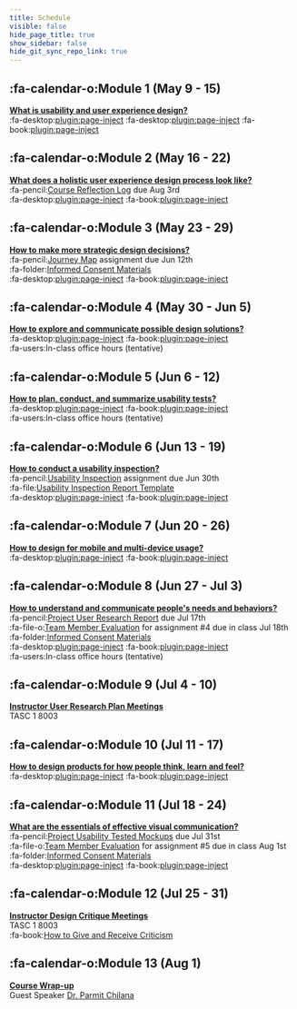 ```yaml
---
title: Schedule
visible: false
hide_page_title: true
show_sidebar: false
hide_git_sync_repo_link: true
---
```


## :fa-calendar-o:Module 1 (May 9 - 15)
**[What is usability and user experience design?](https://sso.canvaslms.com/courses/1413912/modules/items/19505423)**  
:fa-desktop:[plugin:page-inject](/module-presentations/module-01-1?template=partials/iframelinkonly)
:fa-desktop:[plugin:page-inject](/module-presentations/module-01-2?template=partials/iframelinkonly)
:fa-book:[plugin:page-inject](/module-readings/module-01?template=partials/embedlycardlinkonly)  

## :fa-calendar-o:Module 2 (May 16 - 22)
**[What does a holistic user experience design process look like?](https://sso.canvaslms.com/courses/1413912/modules/items/19505424)**  
:fa-pencil:[Course Reflection Log](https://canvas.sfu.ca/courses/38847/assignments/292822) due Aug 3rd   
:fa-desktop:[plugin:page-inject](/module-presentations/module-02?template=partials/iframelinkonly)
:fa-book:[plugin:page-inject](/module-readings/module-02?template=partials/embedlycardlinkonly)  

## :fa-calendar-o:Module 3 (May 23 - 29)
**[How to make more strategic design decisions?](https://sso.canvaslms.com/courses/1413912/modules/items/19505425)**   
:fa-pencil:[Journey Map](https://canvas.sfu.ca/courses/38847/assignments/292821) assignment due Jun 12th  
:fa-folder:[Informed Consent Materials](https://canvas.sfu.ca/courses/38847/files/folder/Handouts/Informed%20Consent)  
:fa-desktop:[plugin:page-inject](/module-presentations/module-03?template=partials/iframelinkonly)
:fa-book:[plugin:page-inject](/module-readings/module-03?template=partials/embedlycardlinkonly)  

## :fa-calendar-o:Module 4 (May 30 - Jun 5)
**[How to explore and communicate possible design solutions?](https://sso.canvaslms.com/courses/1413912/modules/items/19505426)**  
:fa-desktop:[plugin:page-inject](/module-presentations/module-04?template=partials/iframelinkonly)
:fa-book:[plugin:page-inject](/module-readings/module-04?template=partials/embedlycardlinkonly)  
:fa-users:In-class office hours (tentative)  

## :fa-calendar-o:Module 5 (Jun 6 - 12)
**[How to plan, conduct, and summarize usability tests?](https://sso.canvaslms.com/courses/1413912/modules/items/19505427)**   
:fa-desktop:[plugin:page-inject](/module-presentations/module-05?template=partials/iframelinkonly)
:fa-book:[plugin:page-inject](/module-readings/module-05?template=partials/embedlycardlinkonly)  
:fa-users:In-class office hours (tentative)  

## :fa-calendar-o:Module 6 (Jun 13 - 19)
**[How to conduct a usability inspection?](https://sso.canvaslms.com/courses/1413912/modules/items/19505428)**   
:fa-pencil:[Usability Inspection](https://canvas.sfu.ca/courses/38847/assignments/292823) assignment due Jun 30th  
:fa-file:[Usability Inspection Report Template](https://canvas.sfu.ca/courses/36662/files/folder/Handouts/Usability%20Inspection%20Report%20Template)  
:fa-desktop:[plugin:page-inject](/module-presentations/module-06?template=partials/iframelinkonly)
:fa-book:[plugin:page-inject](/module-readings/module-06?template=partials/embedlycardlinkonly)  

## :fa-calendar-o:Module 7 (Jun 20 - 26)
**[How to design for mobile and multi-device usage?](https://sso.canvaslms.com/courses/1413912/modules/items/19505429)**  
:fa-desktop:[plugin:page-inject](/module-presentations/module-07?template=partials/iframelinkonly)
:fa-book:[plugin:page-inject](/module-readings/module-07?template=partials/embedlycardlinkonly)  

## :fa-calendar-o:Module 8 (Jun 27 - Jul 3)
**[How to understand and communicate people's needs and behaviors?](https://sso.canvaslms.com/courses/1413912/modules/items/19505430)**   
:fa-pencil:[Project User Research Report](https://canvas.sfu.ca/courses/38847/assignments/292825) due Jul 17th  
:fa-file-o:[Team Member Evaluation](https://canvas.sfu.ca/courses/38847/files/folder/Handouts/Team%20Member%20Evaluations) for  assignment #4 due in class Jul 18th  
:fa-folder:[Informed Consent Materials](https://canvas.sfu.ca/courses/38847/files/folder/Handouts/Informed%20Consent)  
:fa-desktop:[plugin:page-inject](/module-presentations/module-08?template=partials/iframelinkonly)
:fa-book:[plugin:page-inject](/module-readings/module-08?template=partials/embedlycardlinkonly)  
:fa-users:In-class office hours (tentative)  

## :fa-calendar-o:Module 9 (Jul 4 - 10)
**[Instructor User Research Plan Meetings](https://sso.canvaslms.com/courses/1413912/modules/items/19505431)**  
TASC 1 8003

## :fa-calendar-o:Module 10 (Jul 11 - 17)  
**[How to design products for how people think, learn and feel?](https://sso.canvaslms.com/courses/1413912/modules/items/19505432)**  
:fa-desktop:[plugin:page-inject](/module-presentations/module-10?template=partials/iframelinkonly)
:fa-book:[plugin:page-inject](/module-readings/module-10?template=partials/embedlycardlinkonly)  

## :fa-calendar-o:Module 11 (Jul 18 - 24)
**[What are the essentials of effective visual communication?](https://sso.canvaslms.com/courses/1413912/modules/items/19505433)**   
:fa-pencil:[Project Usability Tested Mockups](https://canvas.sfu.ca/courses/38847/assignments/292824) due Jul 31st    
:fa-file-o:[Team Member Evaluation](https://canvas.sfu.ca/courses/38847/files/folder/Handouts/Team%20Member%20Evaluations) for assignment #5 due in class Aug 1st  
:fa-folder:[Informed Consent Materials](https://canvas.sfu.ca/courses/38847/files/folder/Handouts/Informed%20Consent)  
:fa-desktop:[plugin:page-inject](/module-presentations/module-11?template=partials/iframelinkonly)
:fa-book:[plugin:page-inject](/module-readings/module-11?template=partials/embedlycardlinkonly)  

## :fa-calendar-o:Module 12 (Jul 25 - 31)
**[Instructor Design Critique Meetings](https://sso.canvaslms.com/courses/1413912/modules/items/19505434)**  
TASC 1 8003  
:fa-book:[How to Give and Receive Criticism](http://scottberkun.com/essays/35-how-to-give-and-receive-criticism/)

## :fa-calendar-o:Module 13 (Aug 1)
**[Course Wrap-up](https://sso.canvaslms.com/courses/1413912/modules/items/19505435)**    
Guest Speaker [Dr. Parmit Chilana](http://hci.cs.sfu.ca/)  
